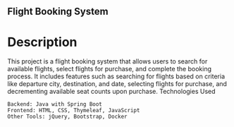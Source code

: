 ## Flight Booking System<br>
# Description

This project is a flight booking system that allows users to search for available flights, select flights for purchase, and complete the booking process. It includes features such as searching for flights based on criteria like departure city, destination, and date, selecting flights for purchase, and decrementing available seat counts upon purchase.
Technologies Used

    Backend: Java with Spring Boot
    Frontend: HTML, CSS, Thymeleaf, JavaScript
    Other Tools: jQuery, Bootstrap, Docker

